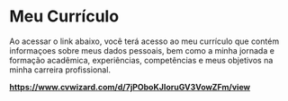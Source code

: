 # Meu Currículo

Ao acessar o link abaixo, você terá acesso ao meu currículo que contém informaçoes sobre meus dados pessoais, bem como a minha jornada e formação acadêmica, experiências, competências e meus objetivos na minha carreira profissional.

**https://www.cvwizard.com/d/7jPOboKJIoruGV3VowZFm/view**
